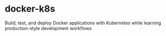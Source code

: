 # docker-k8s
Build, test, and deploy Docker applications with Kubernetes while learning production-style development workflows
